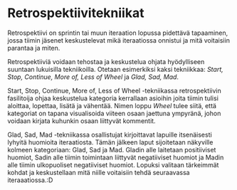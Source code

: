 # Retrospektiivitekniikat

Retrospektiivi on sprintin tai muun iteraation lopussa pidettävä tapaaminen, jossa tiimin jäsenet keskustelevat mikä iteraatiossa onnistui ja mitä voitaisiin parantaa ja miten. 

Retrospektiiviä voidaan tehostaa ja keskustelua ohjata hyödylliseen suuntaan lukuisilla tekniikoilla. Otetaan esimerkiksi kaksi tekniikkaa: _Start, Stop, Continue, More of, Less of Wheel_ ja _Glad, Sad, Mad_.

Start, Stop, Continue, More of, Less of Wheel -tekniikassa retrospektiivin fasilitoija ohjaa keskustelua kategoria kerrallaan asioihin joita tiimin tulisi aloittaa, lopettaa, lisätä ja vähentää. Nimen loppu _Wheel_ tulee siitä, että kategoriat on tapana visualisoida viiteen osaan jaettuna ympyränä, johon voidaan kirjata kuhunkin osaan liittyvät kommentit.

Glad, Sad, Mad -tekniikassa osallistujat kirjoittavat lapuille itsenäisesti lyhyitä huomioita iteraatiosta. Tämän jälkeen laput sijoitetaan näkyville kolmeen kategoriaan: Glad, Sad ja Mad.
Gladin alle laitetaan positiiviset huomiot, Sadin alle tiimin toimintaan liittyvät negatiiviset huomiot ja Madin alle tiimin ulkopuoliset negatiiviset huomiot. Lopuksi valitaan tärkeimmät kohdat ja keskustellaan mitä niille voitaisiin tehdä seuraavassa iteraaatiossa.:D